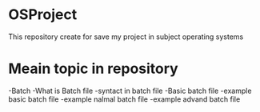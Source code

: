 # OSProject
This repository create for save my project in subject operating systems
# Meain topic in repository
  -Batch
    -What is Batch file
    -syntact in batch file
    -Basic batch file
    -example basic batch file
    -example nalmal batch file
    -example advand batch file
